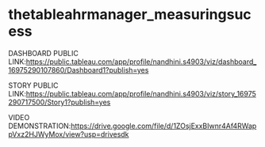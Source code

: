 # thetableahrmanager_measuringsucess
DASHBOARD PUBLIC LINK:https://public.tableau.com/app/profile/nandhini.s4903/viz/dashboard_16975290107860/Dashboard1?publish=yes



STORY PUBLIC LINK:https://public.tableau.com/app/profile/nandhini.s4903/viz/story_16975290717500/Story1?publish=yes



VIDEO DEMONSTRATION:https://drive.google.com/file/d/1ZOsjExxBIwnr4Af4RWappVxz2HJWyMox/view?usp=drivesdk



 
